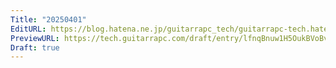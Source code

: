 ```yaml
---
Title: "20250401"
EditURL: https://blog.hatena.ne.jp/guitarrapc_tech/guitarrapc-tech.hatenablog.com/atom/entry/6802418398354048330
PreviewURL: https://tech.guitarrapc.com/draft/entry/lfnqBnuw1H5OukBVoBvV9gA2HCk
Draft: true
---
```


